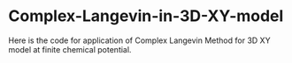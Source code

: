 # Complex-Langevin-in-3D-XY-model

Here is the code for application of Complex Langevin Method for 3D XY model at finite chemical potential. 
